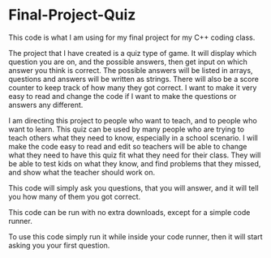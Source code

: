# Final-Project-Quiz

This code is what I am using for my final project for my C++ coding class.

The project that I have created is a quiz type of game. It will display which question you are on, and the possible answers, then get input on which answer you think is correct. The possible answers will be listed in arrays, questions and answers will be written as strings. There will also be a score counter to keep track of how many they got correct. I want to make it very easy to read and change the code if I want to make the questions or answers any different.
  
  I am directing this project to people who want to teach, and to people who want to learn. This quiz can be used by many people who are trying to teach others what they need to know, especially in a school scenario. I will make the code easy to read and edit so teachers will be able to change what they need to have this quiz fit what they need for their class. They will be able to test kids on what they know, and find problems that they missed, and show what the teacher should work on.
  
  This code will simply ask you questions, that you will answer, and it will tell you how many of them you got correct.
  
  This code can be run with no extra downloads, except for a simple code runner.
  
  To use this code simply run it while inside your code runner, then it will start asking you your first question.
